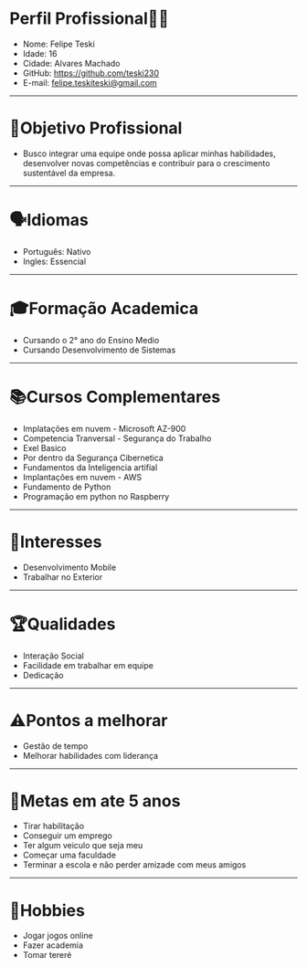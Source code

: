# Perfil Profissional👨‍💻
- Nome: Felipe Teski
- Idade: 16
- Cidade: Alvares Machado
- GitHub: https://github.com/teski230
- E-mail: felipe.teskiteski@gmail.com
--- 
# 🎯Objetivo Profissional
 - Busco integrar uma equipe onde possa aplicar minhas habilidades, desenvolver novas competências e contribuir para o crescimento sustentável da empresa.
 ---
 # 🗣️Idiomas 
 - Português: Nativo
 - Ingles: Essencial
 ---
 # 🎓Formação Academica
 - Cursando o 2° ano do Ensino Medio
 - Cursando Desenvolvimento de Sistemas
 ---
 # 📚Cursos Complementares
 - Implatações em nuvem - Microsoft AZ-900
 - Competencia Tranversal - Segurança do Trabalho
 - Exel Basico
 - Por dentro da Segurança Cibernetica
 - Fundamentos da Inteligencia artifial
 - Implantações em nuvem - AWS
 - Fundamento de Python
 - Programação em python no Raspberry
 ---
 # 🤔Interesses 
 - Desenvolvimento Mobile
 - Trabalhar no Exterior
 ---
# 🏆Qualidades
- Interação Social
- Facilidade em trabalhar em equipe 
- Dedicação
--- 
# ⚠️Pontos a melhorar 
- Gestão de tempo
- Melhorar habilidades com liderança
---
# 🚀Metas em ate 5 anos  
- Tirar habilitação
- Conseguir um emprego
- Ter algum veiculo que seja meu 
- Começar uma faculdade 
- Terminar a escola e não perder amizade com meus amigos
---
# 🎨Hobbies 
- Jogar jogos online
- Fazer academia 
- Tomar tereré
